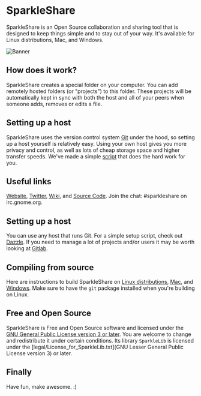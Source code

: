 # SparkleShare

SparkleShare is an Open Source collaboration and sharing tool that is designed to keep things simple and to stay out of your way. It's available for Linux distributions, Mac, and Windows.

![Banner](https://raw.githubusercontent.com/hbons/SparkleShare/master/SparkleShare/Common/Pixmaps/tutorial-slide-2%402x.png)


## How does it work?

SparkleShare creates a special folder on your computer. You can add remotely hosted folders (or "projects") to this folder. These projects will be automatically kept in sync with both the host and all of your peers when someone adds, removes or edits a file.


## Setting up a host

SparkleShare uses the version control system [Git](https://git-scm.com/) under the hood, so setting up a host yourself is relatively easy. Using your own host gives you more privacy and control, as well as lots of cheap storage space and higher transfer speeds. We've made a simple [script](https://github.com/hbons/Dazzle) that does the hard work for you.


## Useful links
[Website](http://www.sparkleshare.org/), [Twitter](https://www.twitter.com/SparkleShare), [Wiki](https://www.github.com/hbons/SparkleShare/wiki), and [Source Code](https://www.github.com/hbons/SparkleShare). Join the chat: #sparkleshare on irc.gnome.org. 


## Setting up a host

You can use any host that runs Git. For a simple setup script, check out [Dazzle](https://github.com/hbons/Dazzle). If you need to manage a lot of projects and/or users it may be worth looking at [Gitlab](http://www.gitlabhq.com).


## Compiling from source

Here are instructions to build SparkleShare on [Linux distributions](SparkleShare/Linux/README.md), [Mac](SparkleShare/Mac/README.md), and [Windows](SparkleShare/Windows/README.md). Make sure to have the `git` package installed when you're building on Linux.


## Free and Open Source
SparkleShare is Free and Open Source software and licensed under the [GNU General Public License version 3 or later](legal/License_for_SparkleShare.txt). You are welcome to change and redistribute it under certain conditions. Its library `SparkleLib` is licensed under the [legal/License_for_SparkleLib.txt](GNU Lesser General Public License version 3) or later.


## Finally

Have fun, make awesome. :)

